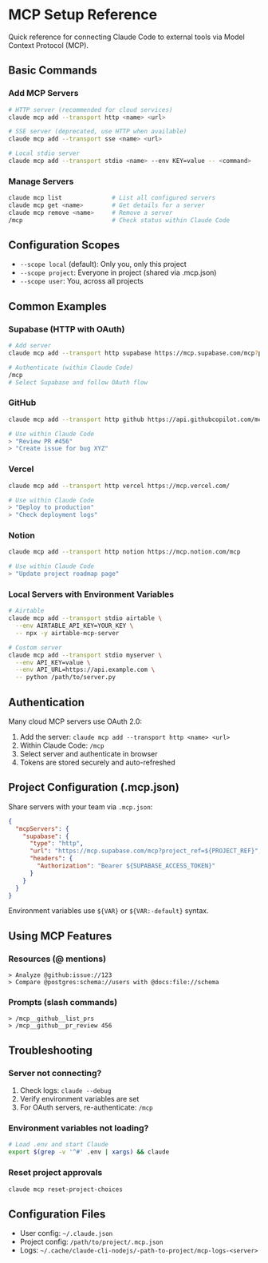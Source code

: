 # MCP Setup Reference

Quick reference for connecting Claude Code to external tools via Model Context Protocol (MCP).

## Basic Commands

### Add MCP Servers

```bash
# HTTP server (recommended for cloud services)
claude mcp add --transport http <name> <url>

# SSE server (deprecated, use HTTP when available)
claude mcp add --transport sse <name> <url>

# Local stdio server
claude mcp add --transport stdio <name> --env KEY=value -- <command>
```

### Manage Servers

```bash
claude mcp list              # List all configured servers
claude mcp get <name>        # Get details for a server
claude mcp remove <name>     # Remove a server
/mcp                         # Check status within Claude Code
```

## Configuration Scopes

- `--scope local` (default): Only you, only this project
- `--scope project`: Everyone in project (shared via .mcp.json)
- `--scope user`: You, across all projects

## Common Examples

### Supabase (HTTP with OAuth)

```bash
# Add server
claude mcp add --transport http supabase https://mcp.supabase.com/mcp?project_ref=YOUR_PROJECT_REF

# Authenticate (within Claude Code)
/mcp
# Select Supabase and follow OAuth flow
```

### GitHub

```bash
claude mcp add --transport http github https://api.githubcopilot.com/mcp/

# Use within Claude Code
> "Review PR #456"
> "Create issue for bug XYZ"
```

### Vercel

```bash
claude mcp add --transport http vercel https://mcp.vercel.com/

# Use within Claude Code
> "Deploy to production"
> "Check deployment logs"
```

### Notion

```bash
claude mcp add --transport http notion https://mcp.notion.com/mcp

# Use within Claude Code
> "Update project roadmap page"
```

### Local Servers with Environment Variables

```bash
# Airtable
claude mcp add --transport stdio airtable \
  --env AIRTABLE_API_KEY=YOUR_KEY \
  -- npx -y airtable-mcp-server

# Custom server
claude mcp add --transport stdio myserver \
  --env API_KEY=value \
  --env API_URL=https://api.example.com \
  -- python /path/to/server.py
```

## Authentication

Many cloud MCP servers use OAuth 2.0:

1. Add the server: `claude mcp add --transport http <name> <url>`
2. Within Claude Code: `/mcp`
3. Select server and authenticate in browser
4. Tokens are stored securely and auto-refreshed

## Project Configuration (.mcp.json)

Share servers with your team via `.mcp.json`:

```json
{
  "mcpServers": {
    "supabase": {
      "type": "http",
      "url": "https://mcp.supabase.com/mcp?project_ref=${PROJECT_REF}",
      "headers": {
        "Authorization": "Bearer ${SUPABASE_ACCESS_TOKEN}"
      }
    }
  }
}
```

Environment variables use `${VAR}` or `${VAR:-default}` syntax.

## Using MCP Features

### Resources (@ mentions)

```
> Analyze @github:issue://123
> Compare @postgres:schema://users with @docs:file://schema
```

### Prompts (slash commands)

```
> /mcp__github__list_prs
> /mcp__github__pr_review 456
```

## Troubleshooting

### Server not connecting?

1. Check logs: `claude --debug`
2. Verify environment variables are set
3. For OAuth servers, re-authenticate: `/mcp`

### Environment variables not loading?

```bash
# Load .env and start Claude
export $(grep -v '^#' .env | xargs) && claude
```

### Reset project approvals

```bash
claude mcp reset-project-choices
```

## Configuration Files

- User config: `~/.claude.json`
- Project config: `/path/to/project/.mcp.json`
- Logs: `~/.cache/claude-cli-nodejs/-path-to-project/mcp-logs-<server>`
